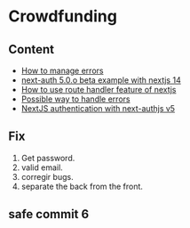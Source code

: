 # Crowdfunding

## Content

- [How to manage errors](https://stackblitz.com/edit/vitejs-vite-qmhsah?file=src%2FApp.tsx)
- [next-auth 5.0.o beta example with nextjs 14](https://github.com/ndom91/next-auth-example-sign-in-page?tab=readme-ov-file)
- [How to use route handler feature of nextjs](https://blog.logrocket.com/using-next-js-route-handlers/)
- [Possible way to handle errors](https://github.com/nextauthjs/next-auth/blob/main/packages/core/src/lib/pages/signin.tsx#L68)
- [NextJS authentication with next-authjs v5](https://www.youtube.com/watch?v=4m7u7zGbdTI&ab_channel=tapaScriptbyTapasAdhikary)

## Fix

1. Get password.
2. valid email.
3. corregir bugs.
4. separate the back from the front.

## safe commit 6
